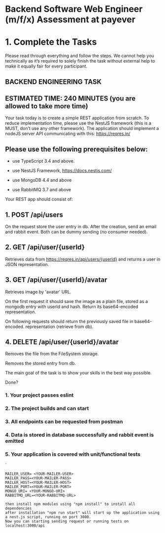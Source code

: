 # Backend Software Web Engineer (m/f/x) Assessment at payever


# 1. Complete the Tasks
Please read through everything and follow the steps. We cannot help you technically as it’s required to solely finish the task without external help to make it equally fair for every participant.


## BACKEND ENGINEERING TASK
## ESTIMATED TIME: 240 MINUTES (you are allowed to take more time)

Your task today is to create a simple REST application from scratch. To reduce implementation time, please use the NestJS framework (this is a MUST, don’t use any other framework). The application should implement a nodeJS server API communicating with this: https://reqres.in/


## Please use the following prerequisites below:

- use TypeScript 3.4 and above. 

- use NestJS Framework, https://docs.nestjs.com/ 

- use MongoDB 4.4 and above 

- use RabbitMQ 3.7 and above




Your REST app should consist of:



## 1. POST /api/users

On the request store the user entry in db. After the creation, send an email and rabbit event. Both can be dummy sending (no consumer needed).

## 2. GET /api/user/{userId}

Retrieves data from https://reqres.in/api/users/{userId} and returns a user in JSON representation.

## 3. GET /api/user/{userId}/avatar

Retrieves image by 'avatar' URL.

On the first request it should save the image as a plain file, stored as a mongodb entry with userId and hash. Return its base64-encoded representation.

On following requests should return the previously saved file in base64-encoded. representation (retrieve from db).

## 4. DELETE /api/user/{userId}/avatar

Removes the file from the FileSystem storage.

Removes the stored entry from db.


The main goal of the task is to show your skills in the best way possible.

Done?

### 1. Your project passes eslint
### 2. The project builds and can start
### 3. All endpoints can be requested from postman
### 4. Data is stored in database successfully and rabbit event is emitted
### 5. Your application is covered with unit/functional tests


`
  ``` please set according to your enviroment, set/create the '.env' file with your updated parameters
MAILER_USER= <YOUR-MAILER-USER>
MAILER_PASS=<YOUR-MAILER-PASS>
MAILER_HOST=<YOUR-MAILER-HOST>
MAILER_PORT=<YOUR-MAILER-PORT>
MONGO_URI= <YOUR-MONGO-URI>
RABBITMQ_URL=<YOUR-RABBITMQ-URL>

then install npm modules using "npm install" to install all dependencies
after installation "npm run start" will start up the application using a nest.js script, running on port 3000. 
Now you can starting sending request or running tests on localhost:3000/api

  ```
